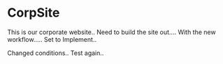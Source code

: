 # CorpSite

This is our corporate website..
Need to build the site out....
With the new workflow.....
Set to Implement..

Changed conditions..
Test again..
